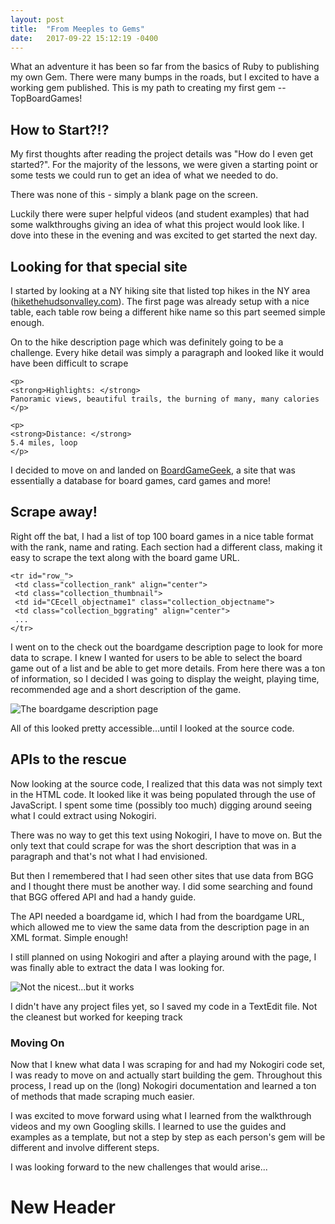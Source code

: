 ```yaml
---
layout: post
title:  "From Meeples to Gems"
date:   2017-09-22 15:12:19 -0400
---
```



What an adventure it has been so far from the basics of Ruby to publishing my own Gem. There were many bumps in the roads, but I excited to have a working gem published. This is my path to creating my first gem -- TopBoardGames!


## How to Start?!?

My first thoughts after reading the project details was "How do I even get started?". For the majority of the lessons, we were given a starting point or some tests we could run to get an idea of what we needed to do.

There was none of this - simply a blank page on the screen.

Luckily there were super helpful videos (and student examples) that had some walkthroughs giving an idea of what this project would look like. I dove into these in the evening and was excited to get started the next day.

## Looking for that special site

I started by looking at a NY hiking site that listed top hikes in the NY area ([hikethehudsonvalley.com](http://www.hikethehudsonvalley.com)). The first page was already setup with a nice table, each table row being a different hike name so this part seemed simple enough. 

On to the hike description page which was definitely going to be a challenge. Every hike detail was simply a paragraph and looked like it would have been difficult to scrape

```
<p>
<strong>Highlights: </strong> 
Panoramic views, beautiful trails, the burning of many, many calories
</p>

<p>
<strong>Distance: </strong>
5.4 miles, loop
</p>
```

I decided to move on and landed on [BoardGameGeek](http://www.boardgamegeek.com), a site that was essentially a database for board games, card games and more!

## Scrape away!

Right off the bat, I had a list of top 100 board games in a nice table format with the rank, name and rating. Each section had a different class, making it easy to scrape the text along with the board game URL.

```
<tr id="row_">		
 <td class="collection_rank" align="center">					
 <td class="collection_thumbnail">
 <td id="CEcell_objectname1" class="collection_objectname">
 <td class="collection_bggrating" align="center">
 ...
</tr>
```


I went on to the check out the boardgame description page to look for more data to scrape. I knew I wanted for users to be able to select the board game out of a list and be able to get more details. From here there was a ton of information, so I decided I was going to display the weight, playing time, recommended age and a short description of the game. 

![The boardgame description page](https://i.imgur.com/E3h5S4b.png)

All of this looked pretty accessible...until I looked at the source code.

## APIs to the rescue

Now looking at the source code, I realized that this data was not simply text in the HTML code. It looked like it was being populated through the use of JavaScript. I spent some time (possibly too much) digging around seeing what I could extract using Nokogiri. 

There was no way to get this text using Nokogiri, I have to move on. But the only text that could scrape for was the short description that was in a paragraph and that's not what I had envisioned.

But then I remembered that I had seen other sites that use data from BGG and I thought there must be another way. I did some searching and found that BGG offered API and had a handy guide.

The API needed a boardgame id, which I had from the boardgame URL, which allowed me to view the same data from the description page in an XML format. Simple enough!

I still planned on using Nokogiri and after a playing around with the page, I was finally able to extract the data I was looking for.

![Not the nicest...but it works](https://i.imgur.com/hOtHSQj.png)

I didn't have any project files yet, so I saved my code in a TextEdit file. Not the cleanest but worked for keeping track

### Moving On

Now that I knew what data I was scraping for and had my Nokogiri code set, I was ready to move on and actually start building the gem. Throughout this process, I read up on the (long) Nokogiri documentation and learned a ton of methods that made scraping much easier.

I was excited to move forward using what I learned from the walkthrough videos and my own Googling skills. I learned to use the guides and examples as a template, but not a step by step as each person's gem will be different and involve different steps.

I was looking forward to the new challenges that would arise...

# New Header

